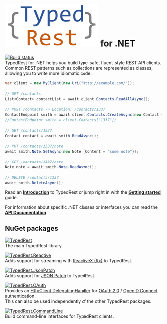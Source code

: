# ![TypedRest](logo.svg) for .NET

[![Build status](https://img.shields.io/appveyor/ci/TypedRest/TypedRest-DotNet.svg)](https://ci.appveyor.com/project/TypedRest/TypedRest-DotNet)  
TypedRest for .NET helps you build type-safe, fluent-style REST API clients. Common REST patterns such as collections are represented as classes, allowing you to write more idiomatic code.

```csharp
var client = new MyClient(new Uri("http://example.com/"));

// GET /contacts
List<Contact> contactList = await client.Contacts.ReadAllAsync();

// POST /contacts -> Location: /contacts/1337
ContactEndpoint smith = await client.Contacts.CreateAsync(new Contact {Name = "Smith"});
//ContactEndpoint smith = client.Contacts["1337"];

// GET /contacts/1337
Contact contact = await smith.ReadAsync();

// PUT /contacts/1337/note
await smith.Note.SetAsync(new Note {Content = "some note"});

// GET /contacts/1337/note
Note note = await smith.Note.ReadAsync();

// DELETE /contacts/1337
await smith.DeleteAsync();
```

Read an **[Introduction](https://typedrest.net/introduction/)** to TypedRest or jump right in with the **[Getting started](https://typedrest.net/getting-started/dotnet/)** guide.

For information about specific .NET classes or interfaces you can read the **[API Documentation](https://dotnet.typedrest.net/)**.

## NuGet packages

[![TypedRest](https://img.shields.io/nuget/v/TypedRest.svg?label=TypedRest)](https://www.nuget.org/packages/TypedRest/)  
The main TypedRest library.

[![TypedRest.Reactive](https://img.shields.io/nuget/v/TypedRest.Reactive.svg?label=TypedRest.Reactive)](https://www.nuget.org/packages/TypedRest.Reactive/)  
Adds support for streaming with [ReactiveX (Rx)](http://reactivex.io/) to TypedRest.

[![TypedRest.JsonPatch](https://img.shields.io/nuget/v/TypedRest.JsonPatch.svg?label=TypedRest.JsonPatch)](https://www.nuget.org/packages/TypedRest.JsonPatch/)  
Adds support for [JSON Patch](http://jsonpatch.com/) to TypedRest.

[![TypedRest.OAuth](https://img.shields.io/nuget/v/TypedRest.OAuth.svg?label=TypedRest.OAuth)](https://www.nuget.org/packages/TypedRest.OAuth/)  
Provides an [HttpClient DelegatingHandler](https://docs.microsoft.com/en-us/dotnet/api/system.net.http.delegatinghandler) for [OAuth 2.0](https://oauth.net/2/) / [OpenID Connect](https://openid.net/connect/) authentication.  
This can also be used independently of the other TypedRest packages.

[![TypedRest.CommandLine](https://img.shields.io/nuget/v/TypedRest.CommandLine.svg?label=TypedRest.CommandLine)](https://www.nuget.org/packages/TypedRest.CommandLine/)  
Build command-line interfaces for TypedRest clients.
